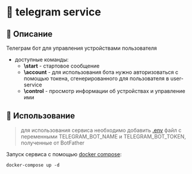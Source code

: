 # :robot: telegram service

## :small_blue_diamond: Описание

Телеграм бот для управления устройствами пользователя

- доступные команды:
  - **\start** - стартовое сообщение
  - **\account** - для использования бота нужно авторизоваться с помощью токена, сгенерированного для пользователя в user-service
  - **\control** - просмотр информации об устройствах и управление ими

## :small_blue_diamond: Использование

> для использования сервиса необходимо добавить [.env](.env.example) файл с переменными TELEGRAM_BOT_NAME и TELEGRAM_BOT_TOKEN, полученные от BotFather

Запуск сервиса с помощью [docker compose](./docker-compose.yml):

```
docker-compose up -d
```

